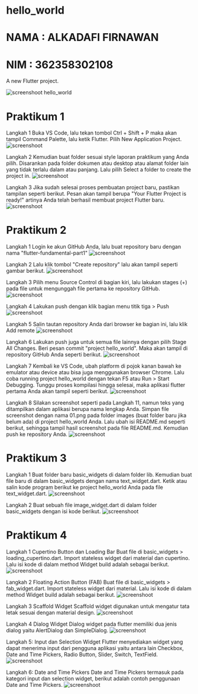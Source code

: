 # hello_world

# NAMA : ALKADAFI FIRNAWAN
# NIM  : 362358302108 
A new Flutter project.

![screenshoot hello_world](img/01.png)


# Praktikum 1
Langkah 1
Buka VS Code, lalu tekan tombol Ctrl + Shift + P maka akan tampil Command Palette, lalu ketik Flutter. Pilih New Application Project.
![screenshoot](assets/praktikum1/coba1.png)

Langkah 2
Kemudian buat folder sesuai style laporan praktikum yang Anda pilih. Disarankan pada folder dokumen atau desktop atau alamat folder lain yang tidak terlalu dalam atau panjang. Lalu pilih Select a folder to create the project in.
![screenshoot](assets/praktikum1/coba2.png)

Langkah 3
Jika sudah selesai proses pembuatan project baru, pastikan tampilan seperti berikut. Pesan akan tampil berupa "Your Flutter Project is ready!" artinya Anda telah berhasil membuat project Flutter baru.
![screenshoot](assets/praktikum1/coba3.png)

# Praktikum 2
Langkah 1 
Login ke akun GitHub Anda, lalu buat repository baru dengan nama "flutter-fundamental-part1"
![screenshoot](assets/praktikum2/coba1.png)

Langkah 2
Lalu klik tombol "Create repository" lalu akan tampil seperti gambar berikut.
![screenshoot](assets/praktikum2/coba2.png)

Langkah 3
Pilih menu Source Control di bagian kiri, lalu lakukan stages (+) pada file untuk mengunggah file pertama ke repository GitHub.
![screenshoot](assets/praktikum2/coba3.png)

Langkah 4
Lakukan push dengan klik bagian menu titik tiga > Push
![screenshoot](assets/praktikum2/coba4.png)

Langkah 5
Salin tautan repository Anda dari browser ke bagian ini, lalu klik Add remote
![screenshoot](assets/praktikum2/coba5.png)

Langkah 6
Lakukan push juga untuk semua file lainnya dengan pilih Stage All Changes. Beri pesan commit "project hello_world". Maka akan tampil di repository GitHub Anda seperti berikut.
![screenshoot](assets/praktikum2/coba6.png)

Langkah 7
Kembali ke VS Code, ubah platform di pojok kanan bawah ke emulator atau device atau bisa juga menggunakan browser Chrome. Lalu coba running project hello_world dengan tekan F5 atau Run > Start Debugging. Tunggu proses kompilasi hingga selesai, maka aplikasi flutter pertama Anda akan tampil seperti berikut.
![screenshoot](assets/praktikum2/coba7.png)

Langkah 8
Silakan screenshot seperti pada Langkah 11, namun teks yang ditampilkan dalam aplikasi berupa nama lengkap Anda. Simpan file screenshot dengan nama 01.png pada folder images (buat folder baru jika belum ada) di project hello_world Anda. Lalu ubah isi README.md seperti berikut, sehingga tampil hasil screenshot pada file README.md. Kemudian push ke repository Anda.
![screenshoot](assets/praktikum2/coba8.png)

# Praktikum 3
Langkah 1
Buat folder baru basic_widgets di dalam folder lib. Kemudian buat file baru di dalam basic_widgets dengan nama text_widget.dart. Ketik atau salin kode program berikut ke project hello_world Anda pada file text_widget.dart.
![screenshoot](assets/praktikum3/coba1.png)

Langkah 2
Buat sebuah file image_widget.dart di dalam folder basic_widgets dengan isi kode berikut.
![screenshoot](assets/praktikum3/coba2.png)

# Praktikum 4
Langkah 1 Cupertino Button dan Loading Bar
Buat file di basic_widgets > loading_cupertino.dart. Import stateless widget dari material dan cupertino. Lalu isi kode di dalam method Widget build adalah sebagai berikut.
![screenshoot](assets/praktikum4/coba3.png)

Langkah 2 Floating Action Button (FAB)
Buat file di basic_widgets > fab_widget.dart. Import stateless widget dari material. Lalu isi kode di dalam method Widget build adalah sebagai berikut.
![screenshoot](assets/praktikum4/coba4.png)

Langkah 3 Scaffold Widget
Scaffold widget digunakan untuk mengatur tata letak sesuai dengan material design.
![screenshoot](assets/praktikum4/coba5.png)

Langkah 4 Dialog Widget
Dialog widget pada flutter memiliki dua jenis dialog yaitu AlertDialog dan SimpleDialog.
![screenshoot](assets/praktikum4/coba6.png)

Langkah 5: Input dan Selection Widget
Flutter menyediakan widget yang dapat menerima input dari pengguna aplikasi yaitu antara lain Checkbox, Date and Time Pickers, Radio Button, Slider, Switch, TextField.
![screenshoot](assets/praktikum4/coba7.png)

Langkah 6: Date and Time Pickers
Date and Time Pickers termasuk pada kategori input dan selection widget, berikut adalah contoh penggunaan Date and Time Pickers.
![screenshoot](assets/praktikum4/coba8.png)